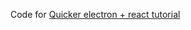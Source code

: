 Code for [Quicker electron + react tutorial](https://medium.com/@mugiseyebrows/quicker-electron-react-tutorial-b84130da4f0b)
